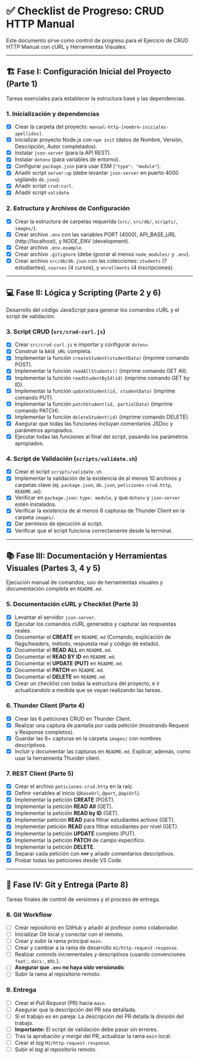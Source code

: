 # ✅ Checklist de Progreso: CRUD HTTP Manual

Este documento sirve como control de progreso para el Ejercicio de CRUD HTTP Manual con cURL y Herramientas Visuales.

---

## 🏗 Fase I: Configuración Inicial del Proyecto (Parte 1)

Tareas esenciales para establecer la estructura base y las dependencias.

### 1. Inicialización y dependencias
- [X] Crear la carpeta del proyecto: `manual-http-[nombre-iniciales-apellidos]`.
- [X] Inicializar proyecto Node.js con `npm init` (datos de Nombre, Versión, Descripción, Autor completados).
- [X] Instalar `json-server` (para la API REST).
- [X] Instalar `dotenv` (para variables de entorno).
- [X] Configurar `package.json` para usar ESM (`"type": "module"`).
- [X] Añadir script `server:up` (debe levantar `json-server` en puerto 4000 vigilando `db.json`).
- [X] Añadir script `crud:curl`.
- [X] Añadir script `validate`.

### 2. Estructura y Archivos de Configuración
- [X] Crear la estructura de carpetas requerida (`src/`, `src/db/`, `scripts/`, `images/`).
- [X] Crear archivo `.env` con las variables PORT (4000), API\_BASE\_URL (http://localhost), y NODE\_ENV (development).
- [X] Crear archivo `.env.example`.
- [X] Crear archivo `.gitignore` (debe ignorar al menos `node_modules/` y `.env`).
- [X] Crear archivo `src/db/db.json` con las colecciones: `students` (7 estudiantes), `courses` (4 cursos), y `enrollments` (4 inscripciones).

---

## 💻 Fase II: Lógica y Scripting (Parte 2 y 6)

Desarrollo del código JavaScript para generar los comandos cURL y el script de validación.

### 3. Script CRUD (`src/crud-curl.js`)
- [X] Crear `src/crud-curl.js` e importar y configurar `dotenv`.
- [X] Construir la `BASE_URL` completa.
- [X] Implementar la función `createStudent(studentData)` (imprime comando POST).
- [X] Implementar la función `readAllStudents()` (imprime comando GET All).
- [X] Implementar la función `readStudentById(id)` (imprime comando GET by ID).
- [X] Implementar la función `updateStudent(id, studentData)` (imprime comando PUT).
- [X] Implementar la función `patchStudent(id, partialData)` (imprime comando PATCH).
- [X] Implementar la función `deleteStudent(id)` (imprime comando DELETE).
- [X] Asegurar que todas las funciones incluyan comentarios JSDoc y parámetros apropiados.
- [X] Ejecutar todas las funciones al final del script, pasando los parámetros apropiados.

### 4. Script de Validación (`scripts/validate.sh`)
- [X] Crear el script `scripts/validate.sh`.
- [X] Implementar la validación de la existencia de al menos 10 archivos y carpetas clave (ej. `package.json`, `db.json`, `peticiones-crud.http`, `README.md`).
- [X] Verificar en `package.json`: `type: module`, y que `dotenv` y `json-server` estén instalados.
- [X] Verificar la existencia de al menos 6 capturas de Thunder Client en la carpeta `images/`.
- [X] Dar permisos de ejecución al script.
- [X] Verificar que el script funciona correctamente desde la terminal.

---

## 📚 Fase III: Documentación y Herramientas Visuales (Partes 3, 4 y 5)

Ejecución manual de comandos, uso de herramientas visuales y documentación completa en `README.md`.

### 5. Documentación cURL y Checklist (Parte 3)
- [X] Levantar el servidor `json-server`.
- [X] Ejecutar los comandos cURL generados y capturar las respuestas reales.
- [X] Documentar el **CREATE** en `README.md` (Comando, explicación de flags/headers, método, respuesta real y código de estado).
- [X] Documentar el **READ ALL** en `README.md`.
- [X] Documentar el **READ BY ID** en `README.md`.
- [X] Documentar el **UPDATE (PUT)** en `README.md`.
- [X] Documentar el **PATCH** en `README.md`.
- [X] Documentar el **DELETE** en `README.md`.
- [X] Crear un checklist con todas la estructura del proyecto, e ir actualizandolo a medida que se vayan realizando las tareas.

### 6. Thunder Client (Parte 4)
- [X] Crear las 6 peticiones CRUD en Thunder Client.
- [X] Realizar una captura de pantalla por cada petición (mostrando Request y Response completos).
- [X] Guardar las 6+ capturas en la carpeta `images/` con nombres descriptivos.
- [X] Incluir y documentar las capturas en `README.md`. Explicar, además, como usar la herramienta Thunder client.

### 7. REST Client (Parte 5)
- [X] Crear el archivo `peticiones-crud.http` en la raíz.
- [X] Definir variables al inicio (`@baseUrl`, `@port`, `@apiUrl`).
- [X] Implementar la petición **CREATE** (POST).
- [X] Implementar la petición **READ All** (GET).
- [X] Implementar la petición **READ by ID** (GET).
- [X] Implementar petición **READ** para filtrar estudiantes activos (GET).
- [X] Implementar petición **READ** para filtrar estudiantes por nivel (GET).
- [X] Implementar la petición **UPDATE** completo (PUT).
- [X] Implementar la petición **PATCH** de campo específico.
- [X] Implementar la petición **DELETE**.
- [X] Separar cada petición con `###` y añadir comentarios descriptivos.
- [X] Probar todas las peticiones desde VS Code.

---

## 🌿 Fase IV: Git y Entrega (Parte 8)

Tareas finales de control de versiones y el proceso de entrega.

### 8. Git Workflow
- [ ] Crear repositorio en GitHub y añadir al profesor como colaborador.
- [ ] Inicializar Git local y conectar con el remoto.
- [ ] Crear y subir la rama principal `main`.
- [ ] Crear y cambiar a la rama de desarrollo `m1/http-request-response`.
- [ ] Realizar *commits* incrementales y descriptivos (usando convenciones `feat:`, `docs:`, etc.).
- [ ] **Asegurar que `.env` no haya sido versionado**.
- [ ] Subir la rama al repositorio remoto.

### 9. Entrega
- [ ] Crear el *Pull Request* (PR) hacia `main`.
- [ ] Asegurar que la descripción del PR sea detallada.
- [ ] Si el trabajo es en pareja: La descripción del PR detalla la división del trabajo.
- [ ] **Importante:** El script de validación debe pasar sin errores.
- [ ] Tras la aprobación y *merge* del PR, actualizar la rama `main` local.
- [ ] Crear el *tag* `M1/http-request-response`.
- [ ] Subir el *tag* al repositorio remoto.